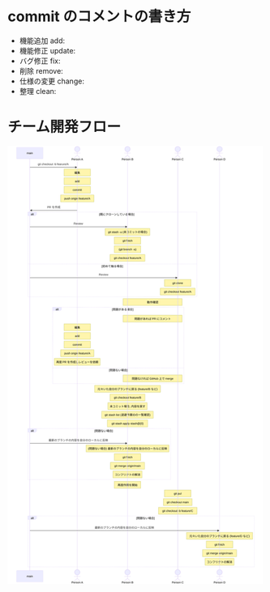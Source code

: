 # commit のコメントの書き方
- 機能追加 add:
- 機能修正 update:
- バグ修正 fix:
- 削除 remove:
- 仕様の変更 change:
- 整理 clean:

# チーム開発フロー

![diagram](./team_mermaid-1.svg)